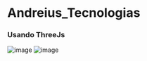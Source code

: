 # Andreius_Tecnologias

### Usando ThreeJs

![image](https://github.com/Andreius-14/Andreius_Imagenes/assets/55065774/5cf12539-fae3-468f-8321-23f01899435f)
![image](https://github.com/Andreius-14/Andreius_Imagenes/assets/55065774/134e6f7f-fca9-4291-8279-c17dfe654c35)

